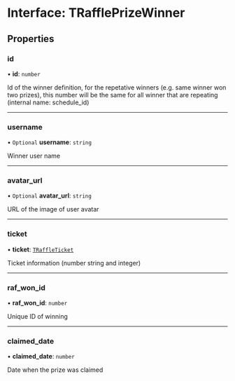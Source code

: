 # Interface: TRafflePrizeWinner

## Properties

### id

• **id**: `number`

Id of the winner definition, for the repetative winners (e.g. same winner won two prizes), this number will be the same for all winner that are repeating
(internal name: schedule_id)

___

### username

• `Optional` **username**: `string`

Winner user name

___

### avatar\_url

• `Optional` **avatar\_url**: `string`

URL of the image of user avatar

___

### ticket

• **ticket**: [`TRaffleTicket`](TRaffleTicket.md)

Ticket information (number string and integer)

___

### raf\_won\_id

• **raf\_won\_id**: `number`

Unique ID of winning

___

### claimed\_date

• **claimed\_date**: `number`

Date when the prize was claimed
